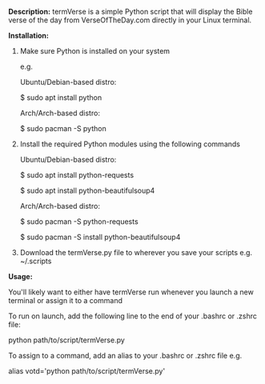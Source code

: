 **Description:**
termVerse is a simple Python script that will display the Bible verse of the day from VerseOfTheDay.com directly in your Linux terminal.

**Installation:**
  1. Make sure Python is installed on your system

      e.g.

     Ubuntu/Debian-based distro:

     $ sudo apt install python

  
     Arch/Arch-based distro:
  
     $ sudo pacman -S python
  
  3. Install the required Python modules using the following commands

     Ubuntu/Debian-based distro:

     $ sudo apt install python-requests

     $ sudo apt install python-beautifulsoup4

  
  
     Arch/Arch-based distro:

     $ sudo pacman -S python-requests

     $ sudo pacman -S install python-beautifulsoup4

   5. Download the termVerse.py file to wherever you save your scripts e.g. ~/.scripts

**Usage:**
  
  You'll likely want to either have termVerse run whenever you launch a new terminal or assign it to a command

  To run on launch, add the following line to the end of your .bashrc or .zshrc file:
 
  python path/to/script/termVerse.py

  To assign to a command, add an alias to your .bashrc or .zshrc file
  e.g.
  
  alias votd='python path/to/script/termVerse.py'
